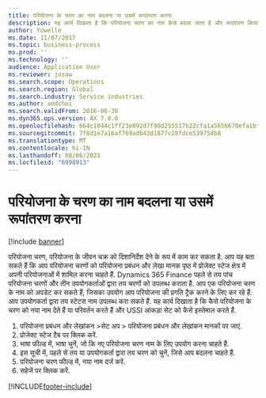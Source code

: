 ```yaml
---
title: परियोजना के चरण का नाम बदलना या उसमें रूपांतरण करना
description: यह कार्य दिखाता है कि परियोजना चरण का नाम कैसे बदला जाता है और रूपांतरण किया जाता है.
author: Yowelle
ms.date: 11/07/2017
ms.topic: business-process
ms.prod: ''
ms.technology: ''
audience: Application User
ms.reviewer: josaw
ms.search.scope: Operations
ms.search.region: Global
ms.search.industry: Service industries
ms.author: andchoi
ms.search.validFrom: 2016-06-30
ms.dyn365.ops.version: AX 7.0.0
ms.openlocfilehash: 664c1044c1ff23e892d7f90d255517b22cfa1a5656670efa1bf15339c5ae2112
ms.sourcegitcommit: 7f8d1e7a16af769adb43d1877c28fdce53975db8
ms.translationtype: MT
ms.contentlocale: hi-IN
ms.lasthandoff: 08/06/2021
ms.locfileid: "6998913"
---
```

# <a name="rename-or-modify-a-project-stage"></a>परियोजना के चरण का नाम बदलना या उसमें रूपांतरण करना

[!include [banner](../../includes/banner.md)]

परियोजना चरण, परियोजना के जीवन चक्र को दिशानिर्देश देने के रूप में काम कर सकता है. आप यह बता सकते हैं कि आप परियोजना चरणों को परियोजना प्रबंधन और लेखा मानक पृष्ठ में प्रोजेक्ट स्टेज क्षेत्र में अपनी परियोजनाओं में शामिल करना चाहते हैं. Dynamics 365 Finance पहले से तय पांच परियोजना चरणों और तीन उपयोगकर्ताओं द्वारा तय चरणों को उपलब्ध कराता है. आप एक परियोजना चरण के नाम को अपडेट कर सकते हैं, जिसका उपयोग आप परियोजना की प्रगति ट्रैक करने के लिए कर रहे हैं. आप उपयोगकर्ता द्वारा तय स्टेटस नाम उपलब्ध करा सकते हैं. यह कार्य दिखाता है कि कैसे परियोजना के चरण को नया नाम देते हैं या परिवर्तन करते हैं और USSI आंकड़ा सेट को कैसे इस्तेमाल करते हैं.

1. परियोजना प्रबंधन और लेखांकन >सेट अप > परियोजना प्रबंधन और लेखांकन मानकों पर जाएं.
2. प्रोजेक्ट स्टेज टैब पर क्लिक करें.
3. भाषा फील्ड में, भाषा चुनें, जो कि नए परियोजना चरण नाम के लिए उपयोग करना चाहते हैं.
4. इस सूची में, पहले से तय या उपयोगकर्ता द्वारा तय चरण को चुनें, जिसे आप बदलना चाहते हैं. 
5. परियोजना चरण फील्ड में, नया नाम दर्ज करें.
6. सहेजें पर क्लिक करें.


[!INCLUDE[footer-include](../../includes/footer-banner.md)]